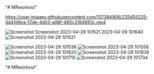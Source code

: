
"# MRworkout" 

https://user-images.githubusercontent.com/107384906/235455225-dd41d8ea-f2de-4d03-a88f-480c2184893c.mp4



![Screenshot 
![Screenshot 2023-04-29 101521](https://user-images.githubusercontent.com/107384906/235276716-7eb0f684-4cc4-4def-953c-e8c986245c07.png)
2023-04-29 101640](https://user-images.githubusercontent.com/107384906/235276697-8d07e371-8c5e-4b90-bcce-3cb85fe8e6e7.png)
![Screenshot 2023-04-29 101521](https://user-images.githubusercontent.com/107384906/235276910-03cff524-0577-4607-be95-faf554b54b5c.png)


![Screenshot 2023-04-29 101538](https://user-images.githubusercontent.com/107384906/235276702-4dd3d8ca-d684-4120-9585-9017e237b12a.png)
![Screenshot 2023-04-29 101558](https://user-images.githubusercontent.com/107384906/235276703-9a5af4af-64ad-4a3e-a337-2d86d3704c21.png)
![Screenshot 2023-04-29 101620](https://user-images.githubusercontent.com/107384906/235276706-3031cd80-2505-45c7-87bc-0b70a2d1cbc8.png)
![Screenshot 2023-04-29 101836](https://user-images.githubusercontent.com/107384906/235276710-cc52f4ee-e66b-44b5-a689-4fb22897fed5.png)
![Screenshot 2023-04-29 101710](https://user-images.githubusercontent.com/107384906/235276712-d446bdc7-7357-48bb-8d07-83b8865609dd.png)
![Screenshot 2023-04-29 101734](https://user-images.githubusercontent.com/107384906/235276714-174924fa-4458-4a0f-8bf7-84eb94ea2e51.png)

"# MRworkout" 
